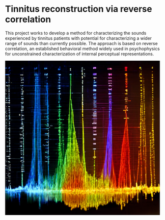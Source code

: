 # Tinnitus reconstruction via reverse correlation

This project works to develop a method for characterizing the sounds 
experienced by tinnitus patients with potential for characterizing a 
wider range of sounds than currently possible. 
The approach is based on reverse correlation, an established behavioral 
method widely used in psychophysics for unconstrained 
characterization of internal perceptual representations.

![](Midjourney_logo3.png)
